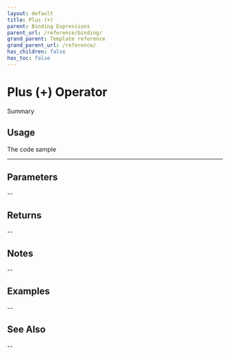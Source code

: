 ```yaml
---
layout: default
title: Plus (+)
parent: Binding Expressions
parent_url: /reference/binding/
grand_parent: Template reference
grand_parent_url: /reference/
has_children: false
has_toc: false
---
```


# Plus (+) Operator

Summary

## Usage

 The code sample

---

## Parameters

--

## Returns 

--

## Notes


-- 

## Examples


--


## See Also


--


